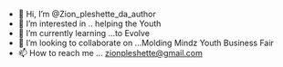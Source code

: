 - 👋 Hi, I’m @Zion_pleshette_da_author
- 👀 I’m interested in .. helping the Youth 
- 🌱 I’m currently learning ...to Evolve
- 💞️ I’m looking to collaborate on ...Molding Mindz Youth Business Fair
- 📫 How to reach me ... zionpleshette@gmail.com

<!---
Zion Pleshette is a ✨ special ✨ repository because its `README.md` (this file) appears on your GitHub profile.
You can click the Preview link to take a look at your changes.
--->
